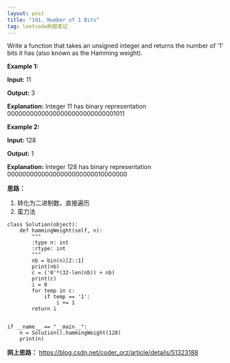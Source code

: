 ```yaml
---
layout: post
title: "191. Number of 1 Bits"
tag: leetcode刷题笔记
---
```

Write a function that takes an unsigned integer and returns the number of '1' bits it has (also known as the Hamming weight).

**Example 1:**

**Input:** 11

**Output:** 3

**Explanation:** Integer 11 has binary representation 00000000000000000000000000001011 

**Example 2:**

**Input:** 128

**Output:** 1

**Explanation:** Integer 128 has binary representation 00000000000000000000000010000000

**思路：**
1. 转化为二进制数，直接遍历
2. 蛮力法
~~~
class Solution(object):
    def hammingWeight(self, n):
        """
        :type n: int
        :rtype: int
        """
        nb = bin(n)[2::1]
        print(nb)
        c = ('0'*(32-len(nb)) + nb)
        print(c)
        i = 0
        for temp in c:
            if temp == '1':
                i += 1
        return i


if __name__ == "__main__":
    n = Solution().hammingWeight(128)
    print(n)
~~~

**网上思路：**
<https://blog.csdn.net/coder_orz/article/details/51323188>
